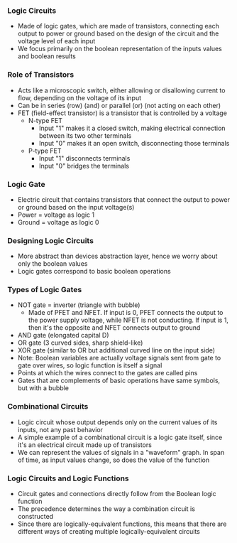 ### Logic Circuits
- Made of logic gates, which are made of transistors, connecting each output to power or ground based on the design of the circuit and the voltage level of each input 
- We focus primarily on the boolean representation of the inputs values and boolean results

### Role of Transistors
- Acts like a microscopic switch, either allowing or disallowing current to flow, depending on the voltage of its input
- Can be in series (row) (and) or parallel (or) (not acting on each other)
- FET (field-effect transistor) is a transistor that is controlled by a voltage
	- N-type FET
		- Input "1" makes it a closed switch, making electrical connection between its two other terminals
		- Input "0" makes it an open switch, disconnecting those terminals
	- P-type FET
		- Input "1" disconnects terminals
		- Input "0" bridges the terminals

### Logic Gate
- Electric circuit that contains transistors that connect the output to power or ground based on the input voltage(s)
- Power = voltage as logic 1
- Ground = voltage as logic 0


### Designing Logic Circuits
- More abstract than devices abstraction layer, hence we worry about only the boolean values
- Logic gates correspond to basic boolean operations

### Types of Logic Gates
- NOT gate = inverter (triangle with bubble)
	- Made of PFET and NFET. If input is 0, PFET connects the output to the power supply voltage, while NFET is not conducting. If input is 1, then it's the opposite and NFET connects output to ground
- AND gate (elongated capital D)
- OR gate (3 curved sides, sharp shield-like)
- XOR gate (similar to OR but additional curved line on the input side)
- Note: Boolean variables are actually voltage signals sent from gate to gate over wires, so logic function is itself a signal
- Points at which the wires connect to the gates are called pins
- Gates that are complements of basic operations have same symbols, but with a bubble

### Combinational Circuits
- Logic circuit whose output depends only on the current values of its inputs, not any past behavior
- A simple example of a combinational circuit is a logic gate itself, since it's an electrical circuit made up of transistors
- We can represent the values of signals in a "waveform" graph. In span of time, as input values change, so does the value of the function

### Logic Circuits and Logic Functions
- Circuit gates and connections directly follow from the Boolean logic function
- The precedence determines the way a combination circuit is constructed
- Since there are logically-equivalent functions, this means that there are different ways of creating multiple logically-equivalent circuits